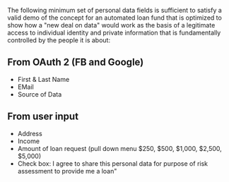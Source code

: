 The following minimum set of personal data fields is sufficient to satisfy a valid demo of the concept for an automated loan fund that is optimized to show how a "new deal on data" would work as the basis of a legitimate access to individual identity and private information that is fundamentally controlled by the people it is about:

## From OAuth 2 (FB and Google)
* First & Last Name
* EMail
* Source of Data

## From user input
* Address
* Income
* Amount of loan request (pull down menu $250, $500, $1,000, $2,500, $5,000)
* Check box: I agree to share this personal data for purpose of risk assessment to provide me a loan"

